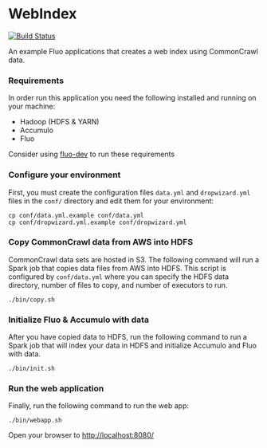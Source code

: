 # WebIndex

[![Build Status](https://travis-ci.org/fluo-io/webindex.svg?branch=master)](https://travis-ci.org/fluo-io/webindex)

An example Fluo applications that creates a web index using CommonCrawl data.

### Requirements

In order run this application you need the following installed and running on your
machine:

* Hadoop (HDFS & YARN)
* Accumulo
* Fluo

Consider using [fluo-dev] to run these requirements

### Configure your environment

First, you must create the configuration files `data.yml` and `dropwizard.yml` files in the `conf/` 
directory and edit them for your environment:

    cp conf/data.yml.example conf/data.yml
    cp conf/dropwizard.yml.example conf/dropwizard.yml

### Copy CommonCrawl data from AWS into HDFS

CommonCrawl data sets are hosted in S3.  The following command will run a Spark job that copies
data files from AWS into HDFS.  This script is configured by `conf/data.yml` where you can specify
the HDFS data directory, number of files to copy, and number of executors to run.

    ./bin/copy.sh

### Initialize Fluo & Accumulo with data

After you have copied data to HDFS, run the following command to run a Spark job that will index
your data in HDFS and initialize Accumulo and Fluo with data.

    ./bin/init.sh

### Run the web application

Finally, run the following command to run the web app:

    ./bin/webapp.sh

Open your browser to [http://localhost:8080/](http://localhost:8080/)

[fluo-dev]: https://github.com/fluo-io/fluo-dev
